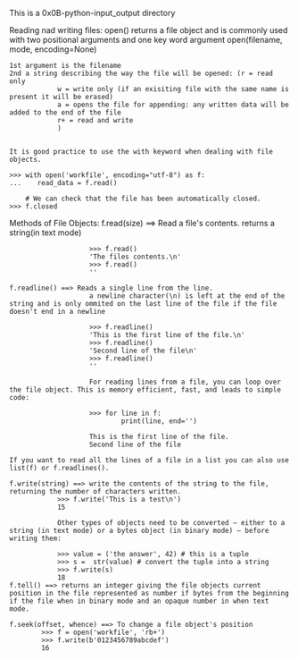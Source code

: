 This is a 0x0B-python-input_output directory

Reading nad writing files:
    open() returns a file object and is commonly used with two positional arguments and one key word argument
    open(filename, mode, encoding=None)

    1st argument is the filename
    2nd a string describing the way the file will be opened: (r = read only
                w = write only (if an exisiting file with the same name is present it will be erased)
                a = opens the file for appending: any written data will be added to the end of the file
                r+ = read and write
                )
    
    
    It is good practice to use the with keyword when dealing with file objects.

    >>> with open('workfile', encoding="utf-8") as f:
    ...    read_data = f.read()

        # We can check that the file has been automatically closed.
    >>> f.closed

Methods of File Objects:
    f.read(size) ==> Read a file's contents. 
                        returns a string(in text mode)

                        >>> f.read()
                        'The files contents.\n'
                        >>> f.read()
                        ''

    f.readline() ==> Reads a single line from the line.
                        a newline character(\n) is left at the end of the string and is only ommited on the last line of the file if the file doesn't end in a newline

                        >>> f.readline()
                        'This is the first line of the file.\n'
                        >>> f.readline()
                        'Second line of the file\n'
                        >>> f.readline()
                        ''

                        For reading lines from a file, you can loop over the file object. This is memory efficient, fast, and leads to simple code:

                        >>> for line in f:
                                print(line, end='')

                        This is the first line of the file.
                        Second line of the file

    If you want to read all the lines of a file in a list you can also use list(f) or f.readlines().

    f.write(string) ==> write the contents of the string to the file, returning the number of characters written.
                >>> f.write('This is a test\n')
                15

                Other types of objects need to be converted – either to a string (in text mode) or a bytes object (in binary mode) – before writing them:

                >>> value = ('the answer', 42) # this is a tuple
                >>> s =  str(value) # convert the tuple into a string
                >>> f.write(s)
                18
    f.tell() ==> returns an integer giving the file objects current position in the file represented as number if bytes from the beginning if the file when in binary mode and an opaque number in when text mode.

    f.seek(offset, whence) ==> To change a file object's position
            >>> f = open('workfile', 'rb+')
            >>> f.write(b'0123456789abcdef')
            16